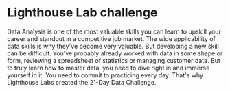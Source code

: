 # Lighthouse Lab challenge
Data Analysis is one of the most valuable skills you can learn to upskill your career and standout in a competitive job market.  The wide applicability of data skills is why they've become very valuable. But developing a new skill can be difficult. You've probably already worked with data in some shape or form, reviewing a spreadsheet of statistics or managing customer data. But to truly learn how to master data, you need to dive right in and immerse yourself in it. You need to commit to practicing every day.  That's why Lighthouse Labs created the 21-Day Data Challenge. 
